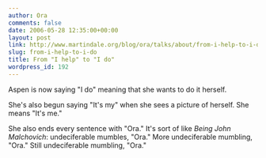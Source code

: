 ```yaml
---
author: Ora
comments: false
date: 2006-05-28 12:35:00+00:00
layout: post
link: http://www.martindale.org/blog/ora/talks/about/from-i-help-to-i-do
slug: from-i-help-to-i-do
title: From "I help" to "I do"
wordpress_id: 192
---
```


Aspen is now saying "I do" meaning that she wants to do it herself.  
  
She's also begun saying "It's my" when she sees a picture of herself. She means "It's me."  
  
She also ends every sentence with "Ora." It's sort of like _Being John Malchovich_: undeciferable mumbles, "Ora." More undeciferable mumbling, "Ora." Still undeciferable mumbling, "Ora."
